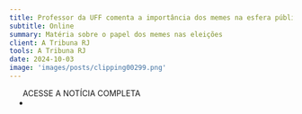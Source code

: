 ```yaml
---
title: Professor da UFF comenta a importância dos memes na esfera pública
subtitle: Online
summary: Matéria sobre o papel dos memes nas eleições
client: A Tribuna RJ
tools: A Tribuna RJ
date: 2024-10-03
image: 'images/posts/clipping00299.png'
---
```


<div class="post__share"><ul class="share__list list-reset">ACESSE A NOTÍCIA COMPLETA<li class="share__item" style="margin-left: 10px"><a class="share__link share__facebook" style="background: #fa5657" href="https://www.atribunarj.com.br/materia/professor-da-uff-comenta-a-importancia-dos-memes-na-esfera-publica
onclick=window.open(this.href, 'pop-up', 'left=20,top=20,width=500,height=500,toolbar=1,resizable=0'); return false;" title="Link" rel="nofolow"><i class="fa-solid fa-link"></i></a></li></ul></div>
<!-- <div class="gallery-box"><div class="gallery"><img src="/clipping/images/example-1.jpg" loading="lazy" alt="Project"><img src="/clipping/images/example-2.jpg" loading="lazy" alt="Project"></div><em>Gallery / <a href="https://www.freepik.com/" target="_blank">Freepic</a></em></div> -->
